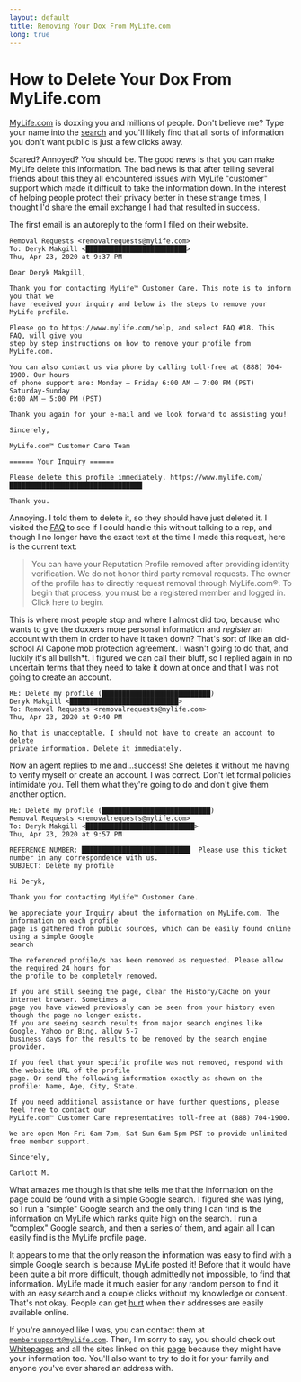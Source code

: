 ```yaml
---
layout: default
title: Removing Your Dox From MyLife.com
long: true
---
```


# How to Delete Your Dox From MyLife.com

[MyLife.com](https://www.mylife.com/) is doxxing you and millions of people. Don't believe me? Type your name into the [search](https://www.mylife.com/)
and you'll likely find that all sorts of information you don't want public is just a few clicks away.

Scared? Annoyed? You should be. The good news is that you can make MyLife delete this information. The bad news is that after telling several friends about this they all encountered issues
with MyLife "customer" support which made it difficult to take the information down. In the interest of helping people
protect their privacy better in these strange times, I thought I'd share the email exchange I had that resulted in success. 

The first email is an autoreply to the form I filed on their website.

```
Removal Requests <removalrequests@mylife.com>	
To: Deryk Makgill <█████████████████████████>
Thu, Apr 23, 2020 at 9:37 PM

Dear Deryk Makgill,

Thank you for contacting MyLife™ Customer Care. This note is to inform you that we 
have received your inquiry and below is the steps to remove your MyLife profile.

Please go to https://www.mylife.com/help, and select FAQ #18. This FAQ, will give you 
step by step instructions on how to remove your profile from MyLife.com.

You can also contact us via phone by calling toll-free at (888) 704-1900. Our hours 
of phone support are: Monday – Friday 6:00 AM – 7:00 PM (PST) Saturday-Sunday 
6:00 AM – 5:00 PM (PST)

Thank you again for your e-mail and we look forward to assisting you!

Sincerely,

MyLife.com™ Customer Care Team

====== Your Inquiry ======

Please delete this profile immediately. https://www.mylife.com/█████████████████████████████████

Thank you.
```

Annoying. I told them to delete it, so they should have just deleted it. I visited the [FAQ](https://archive.is/7CbpB) to see if I could handle this without talking to a rep, and though I no longer have the exact text at the time I made this request, here is the current text:

>You can have your Reputation Profile removed after providing identity verification. We do not honor third party removal requests. The owner of the profile has to directly request removal through MyLife.com®. To begin that process, you must be a registered member and logged in. Click here to begin.

This is where most people stop and where I almost did too, because who wants to give the doxxers more personal information and *register* an account with them in order to have it taken down? That's sort of like an old-school Al Capone mob protection agreement. I wasn't going to do that, and luckily it's all bullsh<span>*t</span>. I figured we can call their bluff, so I replied again in no uncertain terms that they need to take it down at once and that I was not going to create an account.

```
RE: Delete my profile (███████████████████████████)
Deryk Makgill <███████████████████████████>	
To: Removal Requests <removalrequests@mylife.com>
Thu, Apr 23, 2020 at 9:40 PM

No that is unacceptable. I should not have to create an account to delete 
private information. Delete it immediately.
```

Now an agent replies to me and...success! She deletes it without me having to verify myself or create an account. I was correct. Don't let formal policies intimidate you. Tell them what they're going to do and don't give them another option.

```
RE: Delete my profile (███████████████████████████)
Removal Requests <removalrequests@mylife.com>	
To: Deryk Makgill <███████████████████████████>
Thu, Apr 23, 2020 at 9:57 PM

REFERENCE NUMBER: ███████████████████████████  Please use this ticket number in any correspondence with us.
SUBJECT: Delete my profile

Hi Deryk,

Thank you for contacting MyLife™ Customer Care.

We appreciate your Inquiry about the information on MyLife.com. The information on each profile
page is gathered from public sources, which can be easily found online using a simple Google 
search

The referenced profile/s has been removed as requested. Please allow the required 24 hours for 
the profile to be completely removed.

If you are still seeing the page, clear the History/Cache on your internet browser. Sometimes a 
page you have viewed previously can be seen from your history even though the page no longer exists. 
If you are seeing search results from major search engines like Google, Yahoo or Bing, allow 5-7 
business days for the results to be removed by the search engine provider.

If you feel that your specific profile was not removed, respond with the website URL of the profile 
page. Or send the following information exactly as shown on the profile: Name, Age, City, State.

If you need additional assistance or have further questions, please feel free to contact our 
MyLife.com™ Customer Care representatives toll-free at (888) 704-1900.

We are open Mon-Fri 6am-7pm, Sat-Sun 6am-5pm PST to provide unlimited free member support.

Sincerely,

Carlott M.
```

What amazes me though is that she tells me that the information on the page could be found with a simple Google search. I figured she was lying, so I run a
"simple" Google search and the only thing I can find is the information on MyLife which ranks quite high on the search. I run a "complex" Google search,
and then a series of them, and again all I can easily find is the MyLife profile page.

It appears to me that the only reason the information was easy to find with a simple Google search is because MyLife posted it!  Before that it would have been quite a bit more difficult, though admittedly not impossible, to find that information. MyLife made it much easier for any random person to find it with an easy search and a couple clicks without my knowledge or consent. That's not okay. People can get [hurt](https://www.mycentraljersey.com/story/news/2020/08/03/judge-salas-releases-statement-north-brunswick-shooting/5570934002/) when their addresses are easily available online.

If you're annoyed like I was, you can contact them at <code>membersupport@mylife.com</code>. Then, I'm sorry to say, you should check out [Whitepages](https://www.whitepages.com/) and all the sites linked on this [page](https://joindeleteme.com/sites-we-remove-from/) because they might have your information too. You'll also want to try to do it for your family and anyone you've ever shared an address with.

